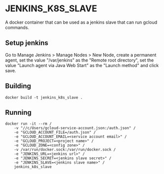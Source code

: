 # JENKINS_K8S_SLAVE
A docker container that can be used as a jenkins slave that can run gcloud commands.


## Setup jenkins

Go to Manage Jenkins > Manage Nodes > New Node, create a permanent agent, set
the	value "/var/jenkins" as the "Remote root directory", set the value
"Launch agent via Java Web Start" as the "Launch method" and click save.

## Building

```
docker build -t jenkins_k8s_slave .

```

## Running

```
docker run -it --rm /
	-v "//c/Users/gcloud-service-account.json:/auth.json" /
	-e "GCLOUD_ACCOUNT_FILE=/auth.json" /
	-e "GCLOUD_ACCOUNT_EMAIL=<service account email>" /
	-e "GCLOUD_PROJECT=<project name>" /
	-e "GCLOUD_ZONE=<config zone>" /
	-v /var/run/docker.sock:/var/run/docker.sock /
	-e "JENKINS_URL=<jenkins url>" /
	-e "JENKINS_SECRET=<jenkins slave secret>" /
	-e "JENKINS_SLAVE=<jenkins slave name>" /
	jenkins_k8s_slave

```
